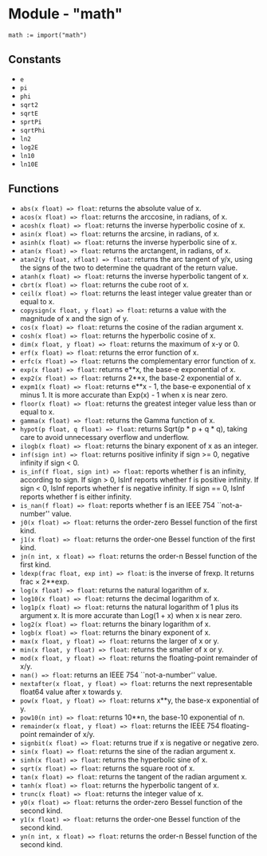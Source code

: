 # Module - "math"

```golang
math := import("math")
```

## Constants

- `e`
- `pi`
- `phi`
- `sqrt2`
- `sqrtE`
- `sprtPi`
- `sqrtPhi`
- `ln2`
- `log2E`
- `ln10`
- `ln10E`

## Functions

- `abs(x float) => float`: returns the absolute value of x.
- `acos(x float) => float`: returns the arccosine, in radians, of x.
- `acosh(x float) => float`: returns the inverse hyperbolic cosine of x.
- `asin(x float) => float`: returns the arcsine, in radians, of x.
- `asinh(x float) => float`: returns the inverse hyperbolic sine of x.
- `atan(x float) => float`: returns the arctangent, in radians, of x.
- `atan2(y float, xfloat) => float`: returns the arc tangent of y/x, using the
  signs of the two to determine the quadrant of the return value.
- `atanh(x float) => float`: returns the inverse hyperbolic tangent of x.
- `cbrt(x float) => float`: returns the cube root of x.
- `ceil(x float) => float`: returns the least integer value greater than or
  equal to x.
- `copysign(x float, y float) => float`: returns a value with the magnitude of
  x and the sign of y. 
- `cos(x float) => float`: returns the cosine of the radian argument x. 
- `cosh(x float) => float`: returns the hyperbolic cosine of x.
- `dim(x float, y float) => float`: returns the maximum of x-y or 0.
- `erf(x float) => float`: returns the error function of x.
- `erfc(x float) => float`: returns the complementary error function of x.
- `exp(x float) => float`: returns e**x, the base-e exponential of x.
- `exp2(x float) => float`: returns 2**x, the base-2 exponential of x.
- `expm1(x float) => float`: returns e**x - 1, the base-e exponential of x
  minus 1. It is more accurate than Exp(x) - 1 when x is near zero. 
- `floor(x float) => float`: returns the greatest integer value less than or
  equal to x.
- `gamma(x float) => float`: returns the Gamma function of x.
- `hypot(p float, q float) => float`: returns Sqrt(p * p + q * q), taking care
  to avoid unnecessary overflow and underflow.
- `ilogb(x float) => float`: returns the binary exponent of x as an integer.
- `inf(sign int) => float`: returns positive infinity if sign >= 0, negative
  infinity if sign < 0.
- `is_inf(f float, sign int) => float`: reports whether f is an infinity,
  according to sign. If sign > 0, IsInf reports whether f is positive infinity.
  If sign < 0, IsInf reports whether f is negative infinity. If sign == 0,
  IsInf reports whether f is either infinity.
- `is_nan(f float) => float`: reports whether f is an IEEE 754 ``not-a-number''
  value.
- `j0(x float) => float`: returns the order-zero Bessel function of the first
  kind.
- `j1(x float) => float`: returns the order-one Bessel function of the first
  kind.
- `jn(n int, x float) => float`: returns the order-n Bessel function of the
  first kind.
- `ldexp(frac float, exp int) => float`: is the inverse of frexp. It returns
  frac × 2**exp.
- `log(x float) => float`: returns the natural logarithm of x.
- `log10(x float) => float`: returns the decimal logarithm of x.
- `log1p(x float) => float`: returns the natural logarithm of 1 plus its
  argument x. It is more accurate than Log(1 + x) when x is near zero.
- `log2(x float) => float`: returns the binary logarithm of x.
- `logb(x float) => float`: returns the binary exponent of x.
- `max(x float, y float) => float`: returns the larger of x or y.
- `min(x float, y float) => float`: returns the smaller of x or y.
- `mod(x float, y float) => float`: returns the floating-point remainder of x/y.
- `nan() => float`: returns an IEEE 754 ``not-a-number'' value.
- `nextafter(x float, y float) => float`: returns the next representable
  float64 value after x towards y.
- `pow(x float, y float) => float`: returns x**y, the base-x exponential of y.
- `pow10(n int) => float`: returns 10**n, the base-10 exponential of n.
- `remainder(x float, y float) => float`: returns the IEEE 754 floating-point
  remainder of x/y.
- `signbit(x float) => float`: returns true if x is negative or negative zero.
- `sin(x float) => float`: returns the sine of the radian argument x.
- `sinh(x float) => float`: returns the hyperbolic sine of x.
- `sqrt(x float) => float`: returns the square root of x.
- `tan(x float) => float`: returns the tangent of the radian argument x.
- `tanh(x float) => float`: returns the hyperbolic tangent of x.
- `trunc(x float) => float`: returns the integer value of x.
- `y0(x float) => float`: returns the order-zero Bessel function of the second
  kind.
- `y1(x float) => float`: returns the order-one Bessel function of the second
  kind.
- `yn(n int, x float) => float`: returns the order-n Bessel function of the
  second kind.